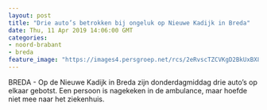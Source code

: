 ```yaml
---
layout: post
title: "Drie auto’s betrokken bij ongeluk op Nieuwe Kadijk in Breda"
date: Thu, 11 Apr 2019 14:06:00 GMT
categories: 
- noord-brabant 
- breda 
feature_image: "https://images4.persgroep.net/rcs/2eRvscTZCVKgD2BkUxBX8aZbnZ4/diocontent/145314721/_fitwidth/400/?appId=21791a8992982cd8da851550a453bd7f&quality=0.7"
---
```


BREDA - Op de Nieuwe Kadijk in Breda zijn donderdagmiddag drie auto’s op elkaar gebotst. Een persoon is nagekeken in de ambulance, maar hoefde niet mee naar het ziekenhuis.
